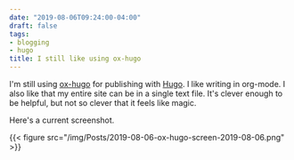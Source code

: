 ```yaml
---
date: "2019-08-06T09:24:00-04:00"
draft: false
tags:
- blogging
- hugo
title: I still like using ox-hugo
---
```


I'm still using [ox-hugo](https://ox-hugo.scripter.co) for publishing with [Hugo](https://gohugo.io). I like writing in org-mode. I also like that my entire site can be in a single text file. It's clever enough to be helpful, but not so clever that it feels like magic.

Here's a current screenshot.

{{< figure src="/img/Posts/2019-08-06-ox-hugo-screen-2019-08-06.png" >}}
